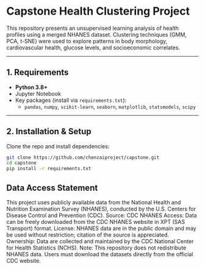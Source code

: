 # Capstone Health Clustering Project

This repository presents an unsupervised learning analysis of health profiles using a merged NHANES dataset. Clustering techniques (GMM, PCA, t-SNE) were used to explore patterns in body morphology, cardiovascular health, glucose levels, and socioeconomic correlates.

---

## 1. Requirements

- **Python 3.8+**
- Jupyter Notebook
- Key packages (install via `requirements.txt`):
  - `pandas`, `numpy`, `scikit-learn`, `seaborn`, `matplotlib`, `statsmodels`, `scipy`

---

## 2. Installation & Setup

Clone the repo and install dependencies:

```bash
git clone https://github.com/chenzaiproject/capstone.git
cd capstone
pip install -r requirements.txt
```

## Data Access Statement
This project uses publicly available data from the National Health and Nutrition Examination Survey (NHANES), conducted by the U.S. Centers for Disease Control and Prevention (CDC).
Source: CDC NHANES
Access: Data can be freely downloaded from the CDC NHANES website in XPT (SAS Transport) format.
License: NHANES data are in the public domain and may be used without restriction; citation of the source is appreciated.
Ownership: Data are collected and maintained by the CDC National Center for Health Statistics (NCHS).
Note: This repository does not redistribute NHANES data. Users must download the datasets directly from the official CDC website.
